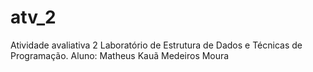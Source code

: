 # atv_2
Atividade avaliativa 2 Laboratório de Estrutura de Dados e Técnicas de Programação. Aluno: Matheus Kauã Medeiros Moura
